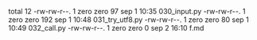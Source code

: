 total 12
-rw-rw-r--. 1 zero zero  97 sep  1 10:35 030_input.py
-rw-rw-r--. 1 zero zero 192 sep  1 10:48 031_try_utf8.py
-rw-rw-r--. 1 zero zero  80 sep  1 10:49 032_call.py
-rw-rw-r--. 1 zero zero   0 sep  2 16:10 f.md
